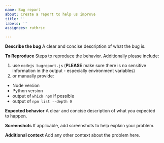 ```yaml
---
name: Bug report
about: Create a report to help us improve
title: ''
labels: ''
assignees: ruthrsc

---
```


**Describe the bug**
A clear and concise description of what the bug is.

**To Reproduce**
Steps to reproduce the behavior. Additionally please include:
1. use `nodejs bugreport.js` (**PLEASE** make sure there is no sensitive information in the output - especially environment variables)
2. or manually provide:
- Node version
- Python version
- output of `which npm` if possible
- output of `npm list --depth 0`

**Expected behavior**
A clear and concise description of what you expected to happen.

**Screenshots**
If applicable, add screenshots to help explain your problem.

**Additional context**
Add any other context about the problem here.
